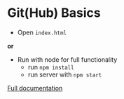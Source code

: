 # Git(Hub) Basics

- Open ```index.html```

**or**

- Run with node for full functionality 
  - run ```npm install```
  - run server with ```npm start```

[Full documentation](https://revealjs.com/)
